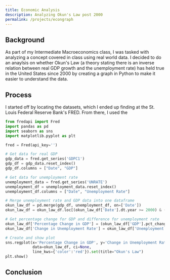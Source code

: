 ```yaml
---
title: Economic Analysis
description: Analyzing Okun's Law post 2000
permalink: /projects/econgraph
---
```

## Background
As part of my Intermediate Macroeconomics class, I was tasked with analyzing a concept covered in class using real world data. I decided to do an anaylsis on whether Okun's Law (a theory stating there is an inverse relation between real GDP growth and the unemployment rate) has held true in the United States since 2000 by creating a graph in Python to make it easier to understand the data.

## Process
I started off by locating the datasets, which I ended up finding at the St. Louis Federal Reserve Bank's FRED. From there, I used the 
```python
from fredapi import Fred
import pandas as pd
import seaborn as sns
import matplotlib.pyplot as plt

fred = Fred(api_key='')

# Get data for real GDP
gdp_data = fred.get_series('GDPC1')
gdp_df = gdp_data.reset_index()
gdp_df.columns = ["Date", "GDP"]

# Get data for unemployment rate
unemployment_data = fred.get_series('UNRATE')
unemployment_df = unemployment_data.reset_index()
unemployment_df.columns = ["Date", "Unemployment Rate"]

# Merge unemployment rate and GDP data into one dataframe
okun_law_df = pd.merge(gdp_df, unemployment_df, on=['Date'])
okun_law_df = okun_law_df.loc[(okun_law_df['Date'].dt.year >= 2000) & (okun_law_df['Date'].dt.month >= 1)]

# Get percentage change for GDP and difference for unemployment rate
okun_law_df['Percentage Change in GDP'] = (okun_law_df['GDP'].pct_change())*100
okun_law_df['Change in Unemployment Rate'] = okun_law_df['Unemployment Rate'].diff()

# Create and show plot
sns.regplot(x='Percentage Change in GDP', y='Change in Unemployment Rate',
            data=okun_law_df, ci=None,
            line_kws={'color':'red'}).set(title="Okun's Law")
plt.show()
```

## Conclusion
